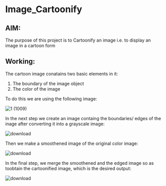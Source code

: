 # Image_Cartoonify

## AIM: 
The purpose of this project is to Cartoonify an image i.e. to display an image in a cartoon form

## Working:
The cartoon image conatains two basic elements in it:
1. The boundary of the image object
2. The color of the image

To do this we are using the following image:

![1 (1009)](https://github.com/rohitinu6/Image_Cartoonify/assets/113301503/5b6d29ac-5c4d-4b1d-a531-345f166fce1e)

In the next step we create an image containg the boundaries/ edges of the inage after converting it into a grayscale image:

![download](https://github.com/rohitinu6/Image_Cartoonify/assets/113301503/c7894694-fe81-4e09-b7e2-3171576a539b)

Then we make a smoothened image of the original color image:

![download](https://github.com/rohitinu6/Image_Cartoonify/assets/113301503/63c075d9-3014-4da3-adf4-7b74c7b5af41)

In the final step, we merge the smoothened and the edged image so as toobtain the cartoonified image, which is the desired output:

![download](https://github.com/rohitinu6/Image_Cartoonify/assets/113301503/8cf37c0a-4031-4b63-94c6-c094896f8c5d)
